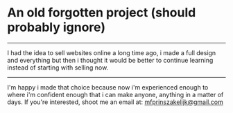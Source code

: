 # An old forgotten project (should probably ignore)
---

I had the idea to sell websites online a long time ago, i made a full design and everything but then i thought it would be better to continue learning instead of
starting with selling now.

---
I'm happy i made that choice because now i'm experienced enough to where i'm confident enough that i can make anyone, anything in a matter of days.
If you're interested, shoot me an email at: [mfprinszakelijk@gmail.com](mailto:mfprinszakelijk@gmail.com)
